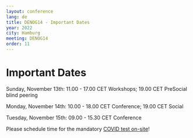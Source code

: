 ```yaml
---
layout: conference
lang: de
title: DENOG14 - Important Dates
year: 2022
city: Hamburg
meeting: DENOG14
order: 11
---
```


# Important Dates

Sunday, November 13th: 11.00 - 17.00 CET Workshops; 19.00 CET PreSocial blind peering

Monday, November 14th: 10.00 - 18.00 CET Conference; 19.00 CET Social

Tuesday, November 15th: 09.00 - 15.30 CET Conference

Please schedule time for the mandatory <a href="covid_test.html">COVID test on-site</a>! 

